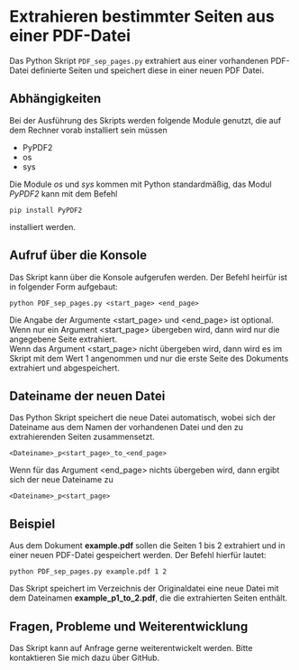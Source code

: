 # Extrahieren bestimmter Seiten aus einer PDF-Datei
Das Python Skript `PDF_sep_pages.py` extrahiert aus einer vorhandenen PDF-Datei definierte Seiten und speichert diese in einer neuen PDF Datei.

## Abhängigkeiten
Bei der Ausführung des Skripts werden folgende Module genutzt, die auf dem Rechner vorab installiert sein müssen
- PyPDF2
- os
- sys

Die Module <i>os</i> und <i>sys</i> kommen mit Python standardmäßig, das Modul <i>PyPDF2</i> kann mit dem Befehl 
```
pip install PyPDF2  
```
installiert werden.

## Aufruf über die Konsole
Das Skript kann über die Konsole aufgerufen werden.
Der Befehl heirfür ist in folgender Form aufgebaut:
```
python PDF_sep_pages.py <start_page> <end_page>
```
Die Angabe der Argumente <start_page> und <end_page> ist optional. Wenn nur ein Argument <start_page> übergeben wird, dann wird nur die angegebene Seite extrahiert.<br>
Wenn das Argument <start_page> nicht übergeben wird, dann wird es im Skript mit dem Wert 1 angenommen und nur die erste Seite des Dokuments extrahiert und abgespeichert.

## Dateiname der neuen Datei
Das Python Skript speichert die neue Datei automatisch, wobei sich der Dateiname aus dem Namen der vorhandenen Datei und den zu extrahierenden Seiten zusammensetzt.<br>
```
<Dateiname>_p<start_page>_to_<end_page>
```
Wenn für das Argument <end_page> nichts übergeben wird, dann ergibt sich der neue Dateiname zu
```
<Dateiname>_p<start_page>
```

## Beispiel
Aus dem Dokument <b>example.pdf</b> sollen die Seiten 1 bis 2 extrahiert und in einer neuen PDF-Datei gespeichert werden.
Der Befehl hierfür lautet:
```
python PDF_sep_pages.py example.pdf 1 2
```
Das Skript speichert im Verzeichnis der Originaldatei eine neue Datei mit dem Dateinamen <b>example_p1_to_2.pdf</b>, die die extrahierten Seiten enthält.<br>

## Fragen, Probleme und Weiterentwicklung
Das Skript kann auf Anfrage gerne weiterentwickelt werden. Bitte kontaktieren Sie mich dazu über GitHub.
